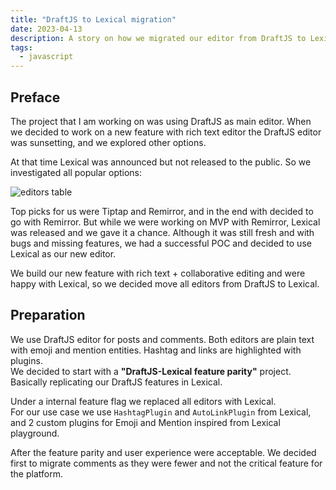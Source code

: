```yaml
---
title: "DraftJS to Lexical migration"
date: 2023-04-13
description: A story on how we migrated our editor from DraftJS to Lexical
tags:
  - javascript
---
```


## Preface

The project that I am working on was using DraftJS as main editor.
When we decided to work on a new feature with rich text editor the DraftJS editor was sunsetting, and we explored other options.

At that time Lexical was announced but not released to the public. So we investigated all popular options:

![editors table](/editors-table.png)

Top picks for us were Tiptap and Remirror, and in the end with decided to go with Remirror.
But while we were working on MVP with Remirror, Lexical was released and we gave it a chance.
Although it was still fresh and with bugs and missing features, we had a successful POC and decided to use Lexical as our new editor.

We build our new feature with rich text + collaborative editing and were happy with Lexical, so we decided move all editors from DraftJS to Lexical.

## Preparation

We use DraftJS editor for posts and comments. Both editors are plain text with emoji and mention entities. Hashtag and links are highlighted with plugins.  
We decided to start with a **"DraftJS-Lexical feature parity"** project. Basically replicating our DraftJS features in Lexical.

Under a internal feature flag we replaced all editors with Lexical.  
For our use case we use `HashtagPlugin` and  `AutoLinkPlugin` from Lexical, and 2 custom plugins for Emoji and Mention inspired from Lexical playground.

After the feature parity and user experience were acceptable. 
We decided first to migrate comments as they were fewer and not the critical feature for the platform.


